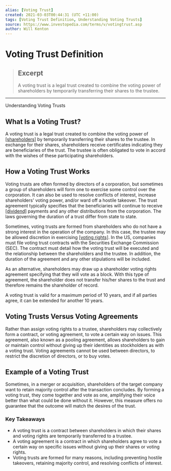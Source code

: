 ```yaml
---
alias: [Voting Trust]
created: 2021-03-03T00:44:31 (UTC +11:00)
tags: [Voting Trust Definition, Understanding Voting Trusts]
source: https://www.investopedia.com/terms/v/votingtrust.asp
author: Will Kenton
---
```


# Voting Trust Definition

> ## Excerpt
> A voting trust is a legal trust created to combine the voting power of shareholders by temporarily transferring their shares to the trustee.

---

Understanding Voting Trusts
## What Is a Voting Trust?

A voting trust is a legal trust created to combine the voting power of [[shareholders]](https://www.investopedia.com/terms/s/shareholder.asp) by temporarily transferring their shares to the trustee. In exchange for their shares, shareholders receive certificates indicating they are beneficiaries of the trust. The trustee is often obligated to vote in accord with the wishes of these participating shareholders.

## How a Voting Trust Works

Voting trusts are often formed by directors of a corporation, but sometimes a group of shareholders will form one to exercise some control over the corporation. It can also be used to resolve conflicts of interest, increase shareholders' voting power, and/or ward off a hostile takeover. The trust agreement typically specifies that the beneficiaries will continue to receive [[dividend]](https://www.investopedia.com/terms/d/dividend.asp) payments and any other distributions from the corporation. The laws governing the duration of a trust differ from state to state.

Sometimes, voting trusts are formed from shareholders who do not have a strong interest in the operation of the company. In this case, the trustee may be allowed discretion in exercising [[voting rights]](https://www.investopedia.com/terms/v/votingright.asp). In the US, companies must file voting trust contracts with the Securities Exchange Commission (SEC). The contract must detail how the voting trust will be executed and the relationship between the shareholders and the trustee. In addition, the duration of the agreement and any other stipulations will be included.

As an alternative, shareholders may draw up a shareholder voting rights agreement specifying that they will vote as a block. With this type of agreement, the shareholder does not transfer his/her shares to the trust and therefore remains the shareholder of record.

A voting trust is valid for a maximum period of 10 years, and if all parties agree, it can be extended for another 10 years.

## Voting Trusts Versus Voting Agreements

Rather than assign voting rights to a trustee, shareholders may collectively form a contract, or voting agreement, to vote a certain way on issues. This agreement, also known as a pooling agreement, allows shareholders to gain or maintain control without giving up their identities as stockholders as with a voting trust. Voting agreements cannot be used between directors, to restrict the discretion of directors, or to buy votes.

## Example of a Voting Trust

Sometimes, in a merger or acquisition, shareholders of the target company want to retain majority control after the transaction concludes. By forming a voting trust, they come together and vote as one, amplifying their voice better than what could be done without it. However, this measure offers no guarantee that the outcome will match the desires of the trust.

### Key Takeaways

-   A voting trust is a contract between shareholders in which their shares and voting rights are temporarily transferred to a trustee.
-   A voting agreement is a contract in which shareholders agree to vote a certain way on specific issues without giving up their shares or voting rights.
-   Voting trusts are formed for many reasons, including preventing hostile takeovers, retaining majority control, and resolving conflicts of interest.
